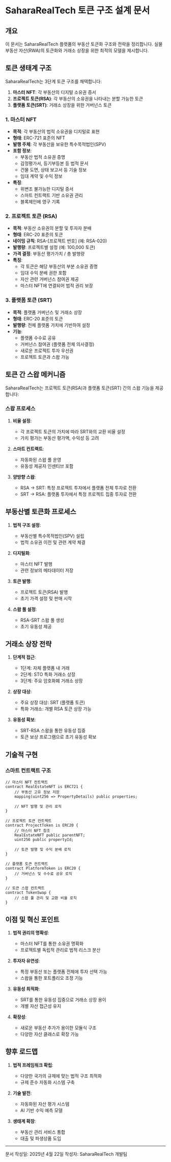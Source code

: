 # SaharaRealTech 토큰 구조 설계 문서

## 개요

이 문서는 SaharaRealTech 플랫폼의 부동산 토큰화 구조와 전략을 정리합니다. 실물 부동산 자산(RWA)의 토큰화와 거래소 상장을 위한 최적의 모델을 제시합니다.

## 토큰 생태계 구조

SaharaRealTech는 3단계 토큰 구조를 채택합니다:

1. **마스터 NFT**: 각 부동산의 디지털 소유권 증서
2. **프로젝트 토큰(RSA)**: 각 부동산의 소유권을 나타내는 분할 가능한 토큰
3. **플랫폼 토큰(SRT)**: 거래소 상장을 위한 거버넌스 토큰

### 1. 마스터 NFT

- **목적**: 각 부동산의 법적 소유권을 디지털로 표현
- **형태**: ERC-721 표준의 NFT
- **발행 주체**: 각 부동산을 보유한 특수목적법인(SPV)
- **포함 정보**:
  - 부동산 법적 소유권 증명
  - 감정평가서, 등기부등본 등 법적 문서
  - 건물 도면, 상태 보고서 등 기술 정보
  - 임대 계약 및 수익 정보
- **특징**:
  - 위변조 불가능한 디지털 증서
  - 스마트 컨트랙트 기반 소유권 관리
  - 블록체인에 영구 기록

### 2. 프로젝트 토큰 (RSA)

- **목적**: 부동산 소유권의 분할 및 투자자 분배
- **형태**: ERC-20 표준의 토큰
- **네이밍 규칙**: RSA-[프로젝트 번호] (예: RSA-020)
- **발행량**: 프로젝트별 설정 (예: 100,000 토큰)
- **가격 결정**: 부동산 평가가치 / 총 발행량
- **특징**:
  - 각 토큰은 해당 부동산의 부분 소유권 증명
  - 임대 수익 분배 권한 포함
  - 자산 관련 거버넌스 참여권 제공
  - 마스터 NFT에 연결되어 법적 권리 보장

### 3. 플랫폼 토큰 (SRT)

- **목적**: 플랫폼 거버넌스 및 거래소 상장
- **형태**: ERC-20 표준의 토큰
- **발행량**: 전체 플랫폼 가치에 기반하여 설정
- **기능**:
  - 플랫폼 수수료 공유
  - 거버넌스 참여권 (플랫폼 전체 의사결정)
  - 새로운 프로젝트 투자 우선권
  - 프로젝트 토큰과 스왑 가능

## 토큰 간 스왑 메커니즘

SaharaRealTech는 프로젝트 토큰(RSA)과 플랫폼 토큰(SRT) 간의 스왑 기능을 제공합니다:

### 스왑 프로세스

1. **비율 설정**:
   - 각 프로젝트 토큰의 가치에 따라 SRT와의 교환 비율 설정
   - 가치 평가는 부동산 평가액, 수익성 등 고려

2. **스마트 컨트랙트**:
   - 자동화된 스왑 풀 운영
   - 유동성 제공자 인센티브 포함

3. **양방향 스왑**:
   - RSA → SRT: 특정 프로젝트 투자에서 플랫폼 전체 투자로 전환
   - SRT → RSA: 플랫폼 투자에서 특정 프로젝트 집중 투자로 전환

## 부동산별 토큰화 프로세스

1. **법적 구조 설정**:
   - 부동산별 특수목적법인(SPV) 설립
   - 법적 소유권 이전 및 관련 계약 체결

2. **디지털화**:
   - 마스터 NFT 발행
   - 관련 정보의 메타데이터 저장

3. **토큰 발행**:
   - 프로젝트 토큰(RSA) 발행
   - 초기 가격 설정 및 판매 시작

4. **스왑 풀 설정**:
   - RSA-SRT 스왑 풀 생성
   - 초기 유동성 제공

## 거래소 상장 전략

1. **단계적 접근**:
   - 1단계: 자체 플랫폼 내 거래
   - 2단계: STO 특화 거래소 상장
   - 3단계: 주요 암호화폐 거래소 상장

2. **상장 대상**:
   - 주요 상장 대상: SRT (플랫폼 토큰)
   - 특화 거래소: 개별 RSA 토큰 상장 가능

3. **유동성 확보**:
   - SRT-RSA 스왑을 통한 유동성 집중
   - 토큰 보상 프로그램으로 초기 유동성 확보

## 기술적 구현

### 스마트 컨트랙트 구조

```solidity
// 마스터 NFT 컨트랙트
contract RealEstateNFT is ERC721 {
    // 부동산 고유 정보 저장
    mapping(uint256 => PropertyDetails) public properties;
    
    // NFT 발행 및 관리 로직
}

// 프로젝트 토큰 컨트랙트
contract ProjectToken is ERC20 {
    // 마스터 NFT 참조
    RealEstateNFT public parentNFT;
    uint256 public propertyId;
    
    // 토큰 발행 및 수익 분배 로직
}

// 플랫폼 토큰 컨트랙트
contract PlatformToken is ERC20 {
    // 거버넌스 및 수수료 공유 로직
}

// 토큰 스왑 컨트랙트
contract TokenSwap {
    // 스왑 풀 관리 및 교환 비율 로직
}
```

## 이점 및 혁신 포인트

1. **법적 권리의 명확성**:
   - 마스터 NFT를 통한 소유권 명확화
   - 프로젝트별 독립적 관리로 법적 리스크 분산

2. **투자자 유연성**:
   - 특정 부동산 또는 플랫폼 전체에 투자 선택 가능
   - 스왑을 통한 포트폴리오 조정 기능

3. **유동성 최적화**:
   - SRT를 통한 유동성 집중으로 거래소 상장 용이
   - 개별 자산 접근성 유지

4. **확장성**:
   - 새로운 부동산 추가가 용이한 모듈식 구조
   - 다양한 자산 클래스로 확장 가능

## 향후 로드맵

1. **법적 프레임워크 확립**:
   - 다양한 국가의 규제에 맞는 법적 구조 최적화
   - 규제 준수 자동화 시스템 구축

2. **기술 발전**:
   - 자동화된 자산 평가 시스템
   - AI 기반 수익 예측 모델

3. **생태계 확장**:
   - 부동산 관리 서비스 통합
   - 대출 및 파생상품 도입

---

문서 작성일: 2025년 4월 22일
작성자: SaharaRealTech 개발팀